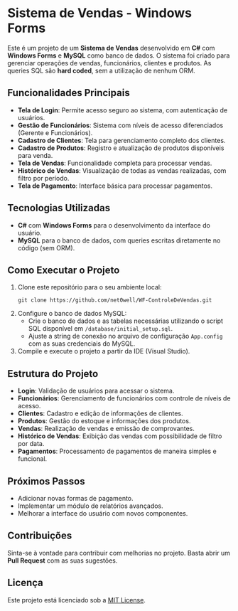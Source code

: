 <h1>Sistema de Vendas - Windows Forms</h1>

<p>Este é um projeto de um <strong>Sistema de Vendas</strong> desenvolvido em <strong>C#</strong> com <strong>Windows Forms</strong> e <strong>MySQL</strong> como banco de dados. O sistema foi criado para gerenciar operações de vendas, funcionários, clientes e produtos. As queries SQL são <strong>hard coded</strong>, sem a utilização de nenhum ORM.</p>

<h2>Funcionalidades Principais</h2>
<ul>
    <li><strong>Tela de Login</strong>: Permite acesso seguro ao sistema, com autenticação de usuários.</li>
    <li><strong>Gestão de Funcionários</strong>: Sistema com níveis de acesso diferenciados (Gerente e Funcionários).</li>
    <li><strong>Cadastro de Clientes</strong>: Tela para gerenciamento completo dos clientes.</li>
    <li><strong>Cadastro de Produtos</strong>: Registro e atualização de produtos disponíveis para venda.</li>
    <li><strong>Tela de Vendas</strong>: Funcionalidade completa para processar vendas.</li>
    <li><strong>Histórico de Vendas</strong>: Visualização de todas as vendas realizadas, com filtro por período.</li>
    <li><strong>Tela de Pagamento</strong>: Interface básica para processar pagamentos.</li>
</ul>

<h2>Tecnologias Utilizadas</h2>
<ul>
    <li><strong>C#</strong> com <strong>Windows Forms</strong> para o desenvolvimento da interface do usuário.</li>
    <li><strong>MySQL</strong> para o banco de dados, com queries escritas diretamente no código (sem ORM).</li>
</ul>

<h2>Como Executar o Projeto</h2>
<ol>
    <li>Clone este repositório para o seu ambiente local:
        <pre><code>git clone https://github.com/net0well/WF-ControleDeVendas.git</code></pre>
    </li>
    <li>Configure o banco de dados MySQL:
        <ul>
            <li>Crie o banco de dados e as tabelas necessárias utilizando o script SQL disponível em <code>/database/initial_setup.sql</code>.</li>
            <li>Ajuste a string de conexão no arquivo de configuração <code>App.config</code> com as suas credenciais do MySQL.</li>
        </ul>
    </li>
    <li>Compile e execute o projeto a partir da IDE (Visual Studio).</li>
</ol>

<h2>Estrutura do Projeto</h2>
<ul>
    <li><strong>Login</strong>: Validação de usuários para acessar o sistema.</li>
    <li><strong>Funcionários</strong>: Gerenciamento de funcionários com controle de níveis de acesso.</li>
    <li><strong>Clientes</strong>: Cadastro e edição de informações de clientes.</li>
    <li><strong>Produtos</strong>: Gestão do estoque e informações dos produtos.</li>
    <li><strong>Vendas</strong>: Realização de vendas e emissão de comprovantes.</li>
    <li><strong>Histórico de Vendas</strong>: Exibição das vendas com possibilidade de filtro por data.</li>
    <li><strong>Pagamentos</strong>: Processamento de pagamentos de maneira simples e funcional.</li>
</ul>

<h2>Próximos Passos</h2>
<ul>
    <li>Adicionar novas formas de pagamento.</li>
    <li>Implementar um módulo de relatórios avançados.</li>
    <li>Melhorar a interface do usuário com novos componentes.</li>
</ul>

<h2>Contribuições</h2>
<p>Sinta-se à vontade para contribuir com melhorias no projeto. Basta abrir um <strong>Pull Request</strong> com as suas sugestões.</p>

<h2>Licença</h2>
<p>Este projeto está licenciado sob a <a href="LICENSE">MIT License</a>.</p>
